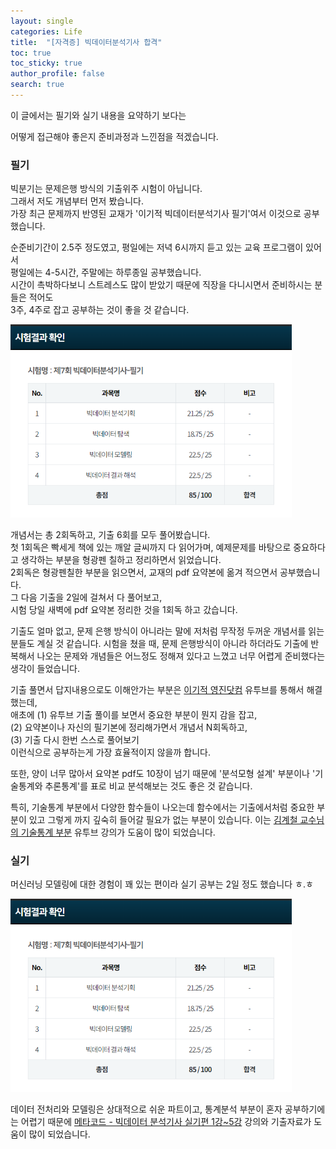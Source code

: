 ```yaml
---
layout: single  
categories: Life
title:  "[자격증] 빅데이터분석기사 합격"
toc: true
toc_sticky: true
author_profile: false
search: true
---
```


이 글에서는 필기와 실기 내용을 요약하기 보다는

어떻게 접근해야 좋은지 준비과정과 느낀점을 적겠습니다.

### 필기

빅분기는 문제은행 방식의 기출위주 시험이 아닙니다.   
그래서 저도 개념부터 먼저 봤습니다.     
가장 최근 문제까지 반영된 교재가 '이기적 빅데이터분석기사 필기'여서 이것으로 공부했습니다.

순준비기간이 2.5주 정도였고, 평일에는 저녁 6시까지 듣고 있는 교육 프로그램이 있어서     
평일에는 4-5시간, 주말에는 하루종일 공부했습니다.     
시간이 촉박하다보니 스트레스도 많이 받았기 때문에 직장을 다니시면서 준비하시는 분들은 적어도    
3주, 4주로 잡고 공부하는 것이 좋을 것 같습니다.

<img src="/assets/images/2023/12-22-빅분기/필기.png" width=450/>

개념서는 총 2회독하고, 기출 6회를 모두 풀어봤습니다.    
첫 1회독은 빡세게 책에 있는 깨알 글씨까지 다 읽어가며, 예제문제를 바탕으로 중요하다고 생각하는 부분을 형광펜 칠하고 정리하면서 읽었습니다.      
2회독은 형광펜칠한 부분을 읽으면서, 교재의 pdf 요약본에 옮겨 적으면서 공부했습니다.    
그 다음 기출을 2일에 걸쳐서 다 풀어보고,    
시험 당일 새벽에 pdf 요약본 정리한 것을 1회독 하고 갔습니다.    

기출도 얼마 없고, 문제 은행 방식이 아니라는 말에 저처럼 무작정 두꺼운 개념서를 읽는 분들도 계실 것 같습니다.
시험을 쳤을 때, 문제 은행방식이 아니라 하더라도 기출에 반복해서 나오는 문제와 개념들은 어느정도 정해져 있다고 느꼈고 너무 어렵게 준비했다는 생각이 들었습니다.     

기출 풀면서 답지내용으로도 이해안가는 부분은 [이기적 영진닷컴](https://www.youtube.com/watch?v=Gynhu746Hqk&list=PL6i7rGeEmTvqIv1WAV3HnyaPmOFT04ou2) 유투브를 통해서 해결했는데,      
애초에 (1) 유투브 기출 풀이를 보면서 중요한 부분이 뭔지 감을 잡고,   
(2) 요약본이나 자신의 필기본에 정리해가면서 개념서 N회독하고,   
(3) 기출 다시 한번 스스로 풀어보기   
이런식으로 공부하는게 가장 효율적이지 않을까 합니다.

또한, 양이 너무 많아서 요약본 pdf도 10장이 넘기 때문에 '분석모형 설계' 부분이나 '기술통계와 추론통계'를 표로 비교 분석해보는 것도 좋은 것 같습니다.

특히, 기술통계 부분에서 다양한 함수들이 나오는데 함수에서는 기출에서처럼 중요한 부분이 있고 그렇게 까지 깊숙히 들어갈 필요가 없는 부분이 있습니다. 이는 [김계철 교수님의 기술통계 부분](https://www.youtube.com/watch?v=A83AhxbAmkU&list=PLNsNSwihNQrdexHDbgk00j9ovFas_ID3_&index=16) 유투브 강의가 도움이 많이 되었습니다.


### 실기

머신러닝 모델링에 대한 경험이 꽤 있는 편이라 실기 공부는 2일 정도 했습니다 ㅎ.ㅎ

<img src="/assets/images/2023/12-22-빅분기/필기.png" width=450/>

데이터 전처리와 모델링은 상대적으로 쉬운 파트이고, 통계분석 부분이 혼자 공부하기에는 어렵기 때문에 [메타코드 - 빅데이터 분석기사 실기편 1강~5강](https://www.youtube.com/watch?v=wiPgDZU1jpE&list=PL7SDcmtbDTTw05pBC7fF_9DdDRJ2dTAU-) 강의와 기출자료가 도움이 많이 되었습니다.